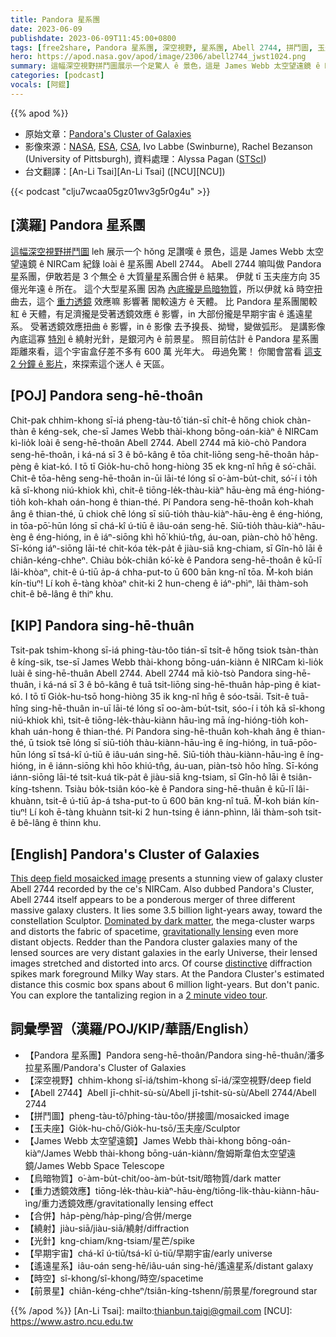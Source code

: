 ```yaml
---
title: Pandora 星系團
date: 2023-06-09
publishdate: 2023-06-09T11:45:00+0800
tags: [free2share, Pandora 星系團, 深空視野, 星系團, Abell 2744, 拼鬥圖, 玉夫座, James Webb 太空望遠鏡, 烏暗物質, 重力透鏡效應, 合併, 繞射, 光針, 早期宇宙, 遙遠星系, 前景星]
hero: https://apod.nasa.gov/apod/image/2306/abell2744_jwst1024.png
summary: 這幅深空視野拼鬥圖展示一个足驚人 ê 景色，這是 James Webb 太空望遠鏡 ê NIRCam 紀錄 loài ê 星系團 Abell 2744。
categories: [podcast]
vocals: [阿錕]
---
```


{{% apod %}}

- 原始文章：[Pandora's Cluster of Galaxies](https://apod.nasa.gov/apod/ap230609.html)
- 影像來源：[NASA](https://www.nasa.gov), [ESA](https://www.esa.int/), [CSA](https://www.asc-csa.gc.ca/eng/), Ivo Labbe (Swinburne), Rachel Bezanson (University of Pittsburgh), 資料處理：Alyssa Pagan ([STScI](https://www.stsci.edu))
- 台文翻譯：[An-Li Tsai][An-Li Tsai] ([NCU][NCU])

{{< podcast "clju7wcaa05gz01wv3g5r0g4u" >}}

## [漢羅] Pandora 星系團
[這幅深空視野拼鬥圖][This deep field mosaicked image] leh 展示一个 hŏng 足讚嘆 ê 景色，這是 James Webb 太空望遠鏡 ê NIRCam 紀錄 loài ê 星系團 Abell 2744。
Abell 2744 嘛叫做 Pandora 星系團，伊敢若是 3 个無仝 ê 大質量星系團合併 ê 結果。
伊就 tī 玉夫座方向 35 億光年遠 ê 所在。
這个大型星系團 因為 [內底攏是烏暗物質][Dominated by dark matter]，所以伊就 kā 時空扭曲去，這个 [重力透鏡][gravitationally lensing] 效應嘛 影響著 閣較遠方 ê 天體。
比 Pandora 星系團閣較紅 ê 天體，有足濟攏是受著透鏡效應 ê 影響，in 大部份攏是早期宇宙 ê 遙遠星系。
受著透鏡效應扭曲 ê 影響，in ê 影像 去予搝長、拗彎，變做弧形。
是講影像內底這寡 [特別][distinctive] ê 繞射光針，是銀河內 ê 前景星。
照目前估計 ê Pandora 星系團 距離來看，這个宇宙盒仔差不多有 600 萬 光年大。
毋過免驚！
你閣會當看 [這支 2 分鐘 ê 影片][2 minute video tour]，來探索這个迷人 ê 天區。

## [POJ] Pandora seng-hē-thoân
Chit-pak chhim-khong sī-iá pheng-tàu-tô͘ tián-sī chi̍t-ê hőng chiok chàn-thàn ê kéng-sek, che-sī James Webb thài-khong bōng-oán-kiàⁿ ê NIRCam kì-lio̍k loài ê seng-hē-thoân Abell 2744.
Abell 2744 mā kiò-chò Pandora seng-hē-thoân, i ká-ná sī 3 ê bô-kâng ê tōa chit-liōng seng-hē-thoân ha̍p-pèng ê kiat-kó.
I tō tī Gio̍k-hu-chō hong-hiòng 35 ek kng-nî hn̄g ê só͘-chāi.
Chit-ê tōa-hêng seng-hē-thoân in-ūi lāi-té lóng sī o͘-àm-bu̍t-chit, só͘-í i to̍h kā sî-khong niú-khiok khì, chit-ê tiōng-le̍k-thàu-kiàⁿ hāu-èng mā éng-hióng-tio̍h koh-khah oán-hong ê thian-thé.
Pí Pandora seng-hē-thoân koh-khah âng ê thian-thé, ū chiok chē lóng sī siū-tio̍h thàu-kiàⁿ-hāu-èng ê éng-hióng, in tōa-pō͘-hūn lóng sī chá-kî ú-tiū ê iâu-oán seng-hē.
Siū-tio̍h thàu-kiàⁿ-hāu-èng ê éng-hióng, in ê iáⁿ-siōng khì hō͘ khiú-tn̂g, áu-oan, piàn-chò hô͘ hêng.
Sī-kóng iáⁿ-siōng lāi-té chit-kóa te̍k-pa̍t ê jiàu-siā kng-chiam, sī Gîn-hô lāi ê chiân-kéng-chheⁿ.
Chiàu bo̍k-chiân kó͘-kè ê Pandora seng-hē-thoân ê kū-lī lâi-khòaⁿ, chit-ê ú-tiū a̍p-á chha-put-to ū 600 bān kng-nî tōa.
M̄-koh bián kín-tiuⁿ!
Lí koh ē-tàng khòaⁿ chit-ki 2 hun-cheng ê iáⁿ-phìⁿ, lâi thàm-soh chit-ê bê-lâng ê thiⁿ khu.

## [KIP] Pandora sing-hē-thuân
Tsit-pak tshim-khong sī-iá phing-tàu-tôo tián-sī tsi̍t-ê hőng tsiok tsàn-thàn ê kíng-sik, tse-sī James Webb thài-khong bōng-uán-kiànn ê NIRCam kì-lio̍k luài ê sing-hē-thuân Abell 2744.
Abell 2744 mā kiò-tsò Pandora sing-hē-thuân, i ká-ná sī 3 ê bô-kâng ê tuā tsit-liōng sing-hē-thuân ha̍p-pìng ê kiat-kó.
I tō tī Gio̍k-hu-tsō hong-hiòng 35 ik kng-nî hn̄g ê sóo-tsāi.
Tsit-ê tuā-hîng sing-hē-thuân in-uī lāi-té lóng sī oo-àm-bu̍t-tsit, sóo-í i to̍h kā sî-khong niú-khiok khì, tsit-ê tiōng-le̍k-thàu-kiànn hāu-ìng mā íng-hióng-tio̍h koh-khah uán-hong ê thian-thé.
Pí Pandora sing-hē-thuân koh-khah âng ê thian-thé, ū tsiok tsē lóng sī siū-tio̍h thàu-kiànn-hāu-ìng ê íng-hióng, in tuā-pōo-hūn lóng sī tsá-kî ú-tiū ê iâu-uán sing-hē.
Siū-tio̍h thàu-kiànn-hāu-ìng ê íng-hióng, in ê iánn-siōng khì hōo khiú-tn̂g, áu-uan, piàn-tsò hôo hîng.
Sī-kóng iánn-siōng lāi-té tsit-kuá ti̍k-pa̍t ê jiàu-siā kng-tsiam, sī Gîn-hô lāi ê tsiân-kíng-tshenn.
Tsiàu bo̍k-tsiân kóo-kè ê Pandora sing-hē-thuân ê kū-lī lâi-khuànn, tsit-ê ú-tiū a̍p-á tsha-put-to ū 600 bān kng-nî tuā.
M̄-koh bián kín-tiuⁿ!
Lí koh ē-tàng khuànn tsit-ki 2 hun-tsing ê iánn-phìnn, lâi thàm-soh tsit-ê bê-lâng ê thinn khu.

## [English] Pandora's Cluster of Galaxies
[This deep field mosaicked image][This deep field mosaicked image] presents a stunning view of galaxy cluster Abell 2744 recorded by the ce's NIRCam.
Also dubbed Pandora's Cluster, Abell 2744 itself appears to be a ponderous merger of three different massive galaxy clusters.
It lies some 3.5 billion light-years away, toward the constellation Sculptor.
[Dominated by dark matter][Dominated by dark matter], the mega-cluster warps and distorts the fabric of spacetime, [gravitationally lensing][gravitationally lensing] even more distant objects.
Redder than the Pandora cluster galaxies many of the lensed sources are very distant galaxies in the early Universe, their lensed images stretched and distorted into arcs.
Of course [distinctive][distinctive] diffraction spikes mark foreground Milky Way stars.
At the Pandora Cluster's estimated distance this cosmic box spans about 6 million light-years.
But don't panic.
You can explore the tantalizing region in a [2 minute video tour][2 minute video tour].

## 詞彙學習（漢羅/POJ/KIP/華語/English）
- 【Pandora 星系團】Pandora seng-hē-thoân/Pandora sing-hē-thuân/潘多拉星系團/Pandora's Cluster of Galaxies
- 【深空視野】chhim-khong sī-iá/tshim-khong sī-iá/深空視野/deep field
- 【Abell 2744】Abell jī-chhit-sù-sù/Abell jī-tshit-sù-sù/Abell 2744/Abell 2744
- 【拼鬥圖】pheng-tàu-tô͘/phing-tàu-tôo/拼接圖/mosaicked image
- 【玉夫座】Gio̍k-hu-chō/Gio̍k-hu-tsō/玉夫座/Sculptor
- 【James Webb 太空望遠鏡】James Webb thài-khong bōng-oán-kiàⁿ/James Webb thài-khong bōng-uán-kiànn/詹姆斯韋伯太空望遠鏡/James Webb Space Telescope
- 【烏暗物質】o͘-àm-bu̍t-chit/oo-àm-bu̍t-tsit/暗物質/dark matter
- 【重力透鏡效應】tiōng-le̍k-thàu-kiàⁿ-hāu-èng/tiōng-li̍k-thàu-kiànn-hāu-ìng/重力透鏡效應/gravitationally lensing effect
- 【合併】ha̍p-pèng/ha̍p-pìng/合併/merge
- 【繞射】jiàu-siā/jiàu-siā/繞射/diffraction
- 【光針】kng-chiam/kng-tsiam/星芒/spike
- 【早期宇宙】chá-kî ú-tiū/tsá-kî ú-tiū/早期宇宙/early universe
- 【遙遠星系】iâu-oán seng-hē/iâu-uán sing-hē/遙遠星系/distant galaxy
- 【時空】sî-khong/sî-khong/時空/spacetime
- 【前景星】chiân-kéng-chheⁿ/tsiân-kíng-tshenn/前景星/foreground star

{{% /apod %}}
[An-Li Tsai]: mailto:thianbun.taigi@gmail.com
[NCU]: https://www.astro.ncu.edu.tw

[copyright]: https://apod.nasa.gov/apod/fap/lib/about_apod.html#srapply
[License]: https://creativecommons.org/licenses/by/2.0/

[This deep field mosaicked image]:https://webbtelescope.org/contents/news-releases/2023/news-2023-107
[Dominated by dark matter]:https://chandra.harvard.edu/photo/2011/a2744/
[gravitationally lensing]:https://webbtelescope.org/contents/media/videos/2019/41/1229-Video
[distinctive]:https://apod.nasa.gov/apod/ap220319.html
[2 minute video tour]:https://webbtelescope.org/contents/news-releases/2023/news-2023-107#section-id-3
